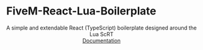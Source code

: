 # FiveM-React-Lua-Boilerplate

<div align="center">
A simple and extendable React (TypeScript) boilerplate designed around the Lua ScRT
</div>

<div align="center">
  <a href="https://enty.gitbook.io/fivem-react-lua-boilerplate/">Documentation</a>
</div>
